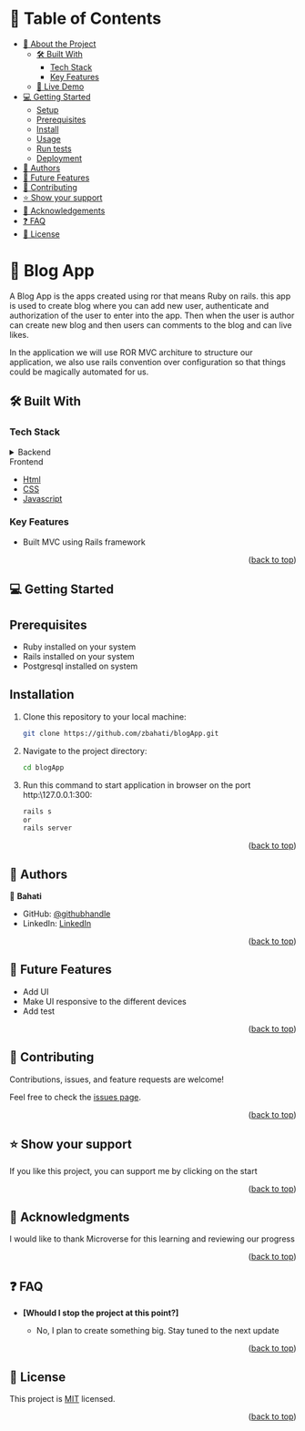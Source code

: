 <a name="readme-top"></a>

# 📗 Table of Contents

- [📖 About the Project](#about-project)
  - [🛠 Built With](#built-with)
    - [Tech Stack](#tech-stack)
    - [Key Features](#key-features)
  - [🚀 Live Demo](#live-demo)
- [💻 Getting Started](#getting-started)
  - [Setup](#setup)
  - [Prerequisites](#prerequisites)
  - [Install](#install)
  - [Usage](#usage)
  - [Run tests](#run-tests)
  - [Deployment](#triangular_flag_on_post-deployment)
- [👥 Authors](#authors)
- [🔭 Future Features](#future-features)
- [🤝 Contributing](#contributing)
- [⭐️ Show your support](#support)
- [🙏 Acknowledgements](#acknowledgements)
- [❓ FAQ](#faq)
- [📝 License](#license)
 
# 📖 Blog App <a name="about-project"></a>

A Blog App is the apps created using ror that means Ruby on rails. this app is used to create blog where you can add new user, authenticate and authorization of the user to enter into the app. Then when the user is author can create new blog and then users can comments to the blog and can live likes.

In the application we will use ROR MVC architure to structure our application, we also use rails convention over configuration so that things could be magically automated for us.
## 🛠 Built With <a name="built-with"></a>

### Tech Stack <a name="tech-stack"></a>

<details>
<summary>Backend</summary>
  <ul>
    <li><a href="https://www.ruby-lang.org/en/">Ruby on rails</a></li>
    <li><a href="https://www.ruby-lang.org/en/">Postgresql Database</a></li>
  </ul>
</details>
<summary>Frontend</summary>
  <ul>
    <li><a href="https://www.ruby-lang.org/en/">Html</a></li>
    <li><a href="https://www.ruby-lang.org/en/">CSS</a></li>
    <li><a href="https://www.ruby-lang.org/en/">Javascript</a></li>
  </ul>
</details>

### Key Features <a name="key-features"></a>

- Built MVC using Rails framework

<p align="right">(<a href="#readme-top">back to top</a>)</p>


## 💻 Getting Started <a name="getting-started"></a>

## Prerequisites <a name="prerequisites">

- Ruby installed on your system
- Rails installed on your system
- Postgresql installed on system

## Installation <a name="install">

1. Clone this repository to your local machine:

   ```bash
   git clone https://github.com/zbahati/blogApp.git
   ```

2. Navigate to the project directory:

   ```bash
   cd blogApp
   ```
3. Run this command to start application in browser on the port http:\\127.0.0.1:300:

   ```bash
   rails s
   or
   rails server

   ```

<p align="right">(<a href="#readme-top">back to top</a>)</p>

## 👥 Authors <a name="authors"></a>

👤 **Bahati**

- GitHub: [@githubhandle](https://github.com/zbahati/)
- LinkedIn: [LinkedIn](https://www.linkedin.com/in/zirimwabagabo-bahati/)


<p align="right">(<a href="#readme-top">back to top</a>)</p>

## 🔭 Future Features <a name="future-features"></a>

 - Add UI
 - Make UI responsive to the different devices
 - Add test

<p align="right">(<a href="#readme-top">back to top</a>)</p>

## 🤝 Contributing <a name="contributing"></a>

Contributions, issues, and feature requests are welcome!

Feel free to check the [issues page](https://github.com/zbahati/blogApp/issues).

<p align="right">(<a href="#readme-top">back to top</a>)</p>

## ⭐️ Show your support <a name="support"></a>

If you like this project, you can support me by clicking on the start

<p align="right">(<a href="#readme-top">back to top</a>)</p>

## 🙏 Acknowledgments <a name="acknowledgements"></a>

I would like to thank Microverse for this learning and reviewing our progress

<p align="right">(<a href="#readme-top">back to top</a>)</p>

## ❓ FAQ <a name="faq"></a>

- **[Whould I stop the project at this point?]**

  - No, I plan to create something big. Stay tuned to the next update

<p align="right">(<a href="#readme-top">back to top</a>)</p>

## 📝 License <a name="license"></a>

This project is [MIT](LICENSE) licensed.

<p align="right">(<a href="#readme-top">back to top</a>)</p>